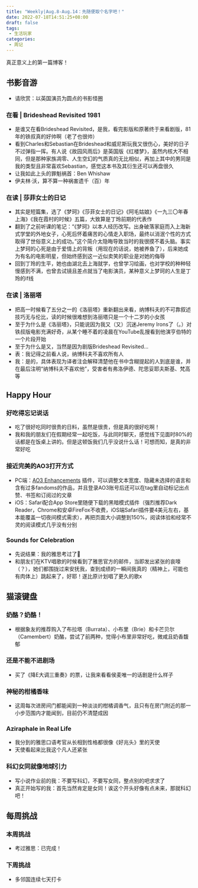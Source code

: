 ```yaml
---
title: "Weekly|Aug.8-Aug.14：先随便取个名字吧！"
date: 2022-07-18T14:51:25+08:00
draft: false
tags: 
 - 生活玩家
categories:
 - 周记
---
```

真正意义上的第一篇博客！
## 书影音游
- 请欣赏：以英国演员为圆点的书影怪圈
### 在看 | Brideshead Revisited 1981
- 是谁又在看Brideshead Revisited，是我，看完影版和原著终于来看剧版，81年的铁叔真的好帅啊（老了也很帅）
- 看到Charles和Sebastian在Brideshead和威尼斯玩我又很伤心，美好的日子不过弹指一挥。有人说《故园风雨后》是英国版《红楼梦》，虽然内核大不相同，但是那种家族凋零、人生空幻的气质真的无比相似，再加上其中的男同是我的类型且非常喜欢Sebastian，感觉这本书及其衍生还可以再盘很久
- 让我如此上头的罪魁祸首：Ben Whishaw
- 伊夫林·沃，算不算一种祸害遗千（百）年
### 在读 | 莎菲女士的日记
- 其实是短篇集，选了《梦珂》《莎菲女士的日记》《阿毛姑娘》《一九三〇年春上海》《我在霞村的时候》五篇，大致算是丁玲前期的代表作
- 翻到了之前听课的笔记：“《梦珂》以本人经历改写。出身破落家庭而入上海新式学堂的外地女子，心死后怀着痛苦的心情走入职场，最终以消泯个性的方式取得了世俗意义上的成功。”这个简介太隐晦导致当时的我很摸不着头脑。事实上梦珂的心死是由于爱情上的背叛（用现在的话说，她被养鱼了），后来她成为有名的电影明星，但始终感到这一近似卖笑的职业是对她的侮辱
- 回到丁玲的生平，她也由湖北去上海就学，也曾学习绘画，也对学校的种种轻慢感到不满，也曾去试镜且差点就当了电影演员，某种意义上梦珂的人生是丁玲的if线
### 在读 | 洛丽塔
- 把高一时候看了五分之一的《洛丽塔》重新翻出来看，纳博科夫的不可靠叙述技巧无与伦比，读的时候很难想到洛丽塔只是一个十二岁的小女孩
- 至于为什么是《洛丽塔》，只能说因为我又（又）沉迷Jeremy Irons了（。）对铁叔版电影充满好奇，从某个睡不着的凌晨在YouTube乱搜看到他演亨伯特的一个片段开始
- 至于为什么是又，当然是因为剧版Brideshead Revisited…
- 表：我记得之前看人说，纳博科夫不喜欢所有人
- 我：是的，具体表现为译者注会解释清楚他在书中含糊提起的人到底是谁，并在最后注明“纳博科夫不喜欢他”，受害者有弗洛伊德、陀思妥耶夫斯基、梵高等
## Happy Hour
### 好吃得忘记说话
- 吃了很好吃同时很贵的日料，虽然是很贵，但是真的很好吃啊！
- 我和我的朋友们在假期经常一起吃饭，与此同时聊天，感觉线下见面时80%的话都是在饭桌上讲的。但是这顿饭我们几乎没说什么话！可想而知，是真的非常好吃
### 接近完美的AO3打开方式
- PC端：[AO3 Enhancements](https://chrome.google.com/webstore/detail/ao3-enhancements/eljennickgdbghppcaenkcinjafmnfoi) 插件，可以调整文本宽度、隐藏未选择的语言和含有过多fandoms的作品，并且登录AO3账号后还可以在tag里自动标记出点赞、书签和订阅过的文章
- iOS：Safari配合App Store里随便下载的黑暗模式插件（强烈推荐Dark Reader，Chrome和安卓FireFox不收费，iOS端Safari插件要4美元左右，基本能覆盖一切夜间模式需求），再把页面大小调整到150%，阅读体验和经常不灵的阅读模式几乎没有分别
### Sounds for Celebration
- 先说结果：我的雅思考过了🎉
- 和朋友们在KTV唱歌的时候看到了雅思官方的邮件，当即发出紧张的哀嚎（？），她们都围拢过来安抚我，查到成绩的一瞬间我真的（精神上，可能也有肉体上）跳起来了，好耶！遂比原计划唱了更久的歌x
## 猫滚键盘
### 奶酪？奶酪！
- 根据象友的推荐购入了布拉塔（Burrata）、小布里（Brie）和卡芒贝尔（Camembert）奶酪，尝试了前两种，觉得小布里非常好吃，微咸且奶香馥郁
### 还是不能不进剧场
- 买了《降E大调三重奏》的票，让我来看看侯麦唯一的话剧是什么样子
### 神秘的柑橘香味
- 这周每次进房间门都能闻到一种淡淡的柑橘调香气，且只有在房门附近的那一小步范围内才能闻到，目前仍不清楚成因
### Aziraphale in Real Life
- 我分到的雅思口语考官从长相到性格都很像《好兆头》里的天使
- 天使看起来比我这个凡人还紧张
### 科幻女同就像地球引力
- 写小说作业前的我：不要写科幻，不要写女同，整点别的吧求求了
- 真正开始写的我：首先当然肯定是女同！诶这个开头好像有点未来，那就科幻吧！
## 每周挑战
### 本周挑战
- 考过雅思：已完成！
### 下周挑战
- 多邻国连续七天打卡